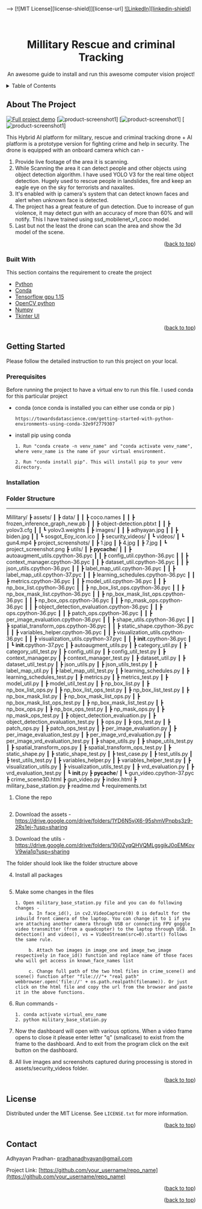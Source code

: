 <div id="top"></div>

-->
[![MIT License][license-shield]][license-url]
[![LinkedIn][linkedin-shield]][linkedin-url]

<br />
<div align="center">

  <h1 align="center">Millitary Rescue and criminal Tracking</h1>

  <p align="center">
    An awesome guide to install and run this awesome computer vision project!
    
  </p>
</div>

<!-- TABLE OF CONTENTS -->
<details>
  <summary>Table of Contents</summary>
  <ol>
    <li>
      <a href="#about-the-project">About The Project</a>
      <ul>
        <li><a href="#built-with">Built With</a></li>
      </ul>
    </li>
    <li>
      <a href="#getting-started">Getting Started</a>
      <ul>
        <li><a href="#prerequisites">Prerequisites</a></li>
        <li><a href="#installation">Installation</a></li>
      </ul>
    </li>
    <li><a href="#license">License</a></li>
    <li><a href="#contact">Contact</a></li>
  </ol>
</details>

<!-- ABOUT THE PROJECT -->

## About The Project

[![Full project demo][product-screenshot1]](https://www.youtube.com/watch?v=mTAQe_-H1AE&ab_channel=BinaryBlock)
[![product-screenshot1][product-screenshot2]]
[![product-screenshot1][product-screenshot3]]
[![product-screenshot1][product-screenshot4]]

This Hybrid AI platform for military, rescue and criminal tracking drone + AI platform is a prototype version for fighting crime and help in security. The drone is equipped with an onboard camera which can -

1. Provide live footage of the area it is scanning.
2. While Scanning the area it can detect people and other objects using object detection algorithm. I have used YOLO V3 for the real time object detection. Hugely used to rescue people in landslides, fire and keep an eagle eye on the sky for terrorists and naxalites.
3. It's enabled with ip camera's system that can detect known faces and alert when unknown face is detected.
4. The project has a great feature of gun detection. Due to increase of gun violence, it may detect gun with an accuracy of more than 60% and will notify. This I have trained using ssd_mobilenet_v1_coco model.
5. Last but not the least the drone can scan the area and show the 3d model of the scene.

<p align="right">(<a href="#top">back to top</a>)</p>

### Built With

This section contains the requirement to create the project

- [Python](https://www.python.org/)
- [Conda](https://docs.conda.io/en/latest/)
- [Tensorflow gpu 1.15](https://www.tensorflow.org/)
- [OpenCV python](https://www.tensorflow.org/)
- [Numpy](https://numpy.org/)
- [Tkinter UI](https://docs.python.org/3/library/tkinter.html)

<p align="right">(<a href="#top">back to top</a>)</p>

<!-- GETTING STARTED -->

## Getting Started

Please follow the detailed instruction to run this project on your local.

### Prerequisites

Before running the project to have a virtual env to run this file. I used conda for this particular project

- conda (once conda is installed you can either use conda or pip )
  ```
  https://towardsdatascience.com/getting-started-with-python-environments-using-conda-32e9f2779307
  ```
- install pip using conda

  ```
  1. Run "conda create -n venv_name" and "conda activate venv_name", where venv_name is the name of your virtual environment.

  2. Run "conda install pip". This will install pip to your venv directory.
  ```

### Installation

<h3>Folder Structure</h3>

<hr />

  Millitary/
  ┣ assets/
  ┃ ┣ data/
  ┃ ┃ ┣ coco.names
  ┃ ┃ ┣ frozen_inference_graph_new.pb
  ┃ ┃ ┣ object-detection.pbtxt
  ┃ ┃ ┣ yolov3.cfg
  ┃ ┃ ┗ yolov3.weights
  ┃ ┣ images/
  ┃ ┃ ┣ adhyayan.jpg
  ┃ ┃ ┣ biden.jpg
  ┃ ┃ ┗ sosgot_Eoy_icon.ico
  ┃ ┣ security_videos/
  ┃ ┗ videos/
  ┃   ┗ gun4.mp4
  ┣ project_screenshots/
  ┃ ┣ 1.jpg
  ┃ ┣ 4.jpg
  ┃ ┣ 7.jpg
  ┃ ┗ project_screenshot.png
  ┣ utils/
  ┃ ┣ __pycache__/
  ┃ ┃ ┣ autoaugment_utils.cpython-36.pyc
  ┃ ┃ ┣ config_util.cpython-36.pyc
  ┃ ┃ ┣ context_manager.cpython-36.pyc
  ┃ ┃ ┣ dataset_util.cpython-36.pyc
  ┃ ┃ ┣ json_utils.cpython-36.pyc
  ┃ ┃ ┣ label_map_util.cpython-36.pyc
  ┃ ┃ ┣ label_map_util.cpython-37.pyc
  ┃ ┃ ┣ learning_schedules.cpython-36.pyc
  ┃ ┃ ┣ metrics.cpython-36.pyc
  ┃ ┃ ┣ model_util.cpython-36.pyc
  ┃ ┃ ┣ np_box_list.cpython-36.pyc
  ┃ ┃ ┣ np_box_list_ops.cpython-36.pyc
  ┃ ┃ ┣ np_box_mask_list.cpython-36.pyc
  ┃ ┃ ┣ np_box_mask_list_ops.cpython-36.pyc
  ┃ ┃ ┣ np_box_ops.cpython-36.pyc
  ┃ ┃ ┣ np_mask_ops.cpython-36.pyc
  ┃ ┃ ┣ object_detection_evaluation.cpython-36.pyc
  ┃ ┃ ┣ ops.cpython-36.pyc
  ┃ ┃ ┣ patch_ops.cpython-36.pyc
  ┃ ┃ ┣ per_image_evaluation.cpython-36.pyc
  ┃ ┃ ┣ shape_utils.cpython-36.pyc
  ┃ ┃ ┣ spatial_transform_ops.cpython-36.pyc
  ┃ ┃ ┣ static_shape.cpython-36.pyc
  ┃ ┃ ┣ variables_helper.cpython-36.pyc
  ┃ ┃ ┣ visualization_utils.cpython-36.pyc
  ┃ ┃ ┣ visualization_utils.cpython-37.pyc
  ┃ ┃ ┣ __init__.cpython-36.pyc
  ┃ ┃ ┗ __init__.cpython-37.pyc
  ┃ ┣ autoaugment_utils.py
  ┃ ┣ category_util.py
  ┃ ┣ category_util_test.py
  ┃ ┣ config_util.py
  ┃ ┣ config_util_test.py
  ┃ ┣ context_manager.py
  ┃ ┣ context_manager_test.py
  ┃ ┣ dataset_util.py
  ┃ ┣ dataset_util_test.py
  ┃ ┣ json_utils.py
  ┃ ┣ json_utils_test.py
  ┃ ┣ label_map_util.py
  ┃ ┣ label_map_util_test.py
  ┃ ┣ learning_schedules.py
  ┃ ┣ learning_schedules_test.py
  ┃ ┣ metrics.py
  ┃ ┣ metrics_test.py
  ┃ ┣ model_util.py
  ┃ ┣ model_util_test.py
  ┃ ┣ np_box_list.py
  ┃ ┣ np_box_list_ops.py
  ┃ ┣ np_box_list_ops_test.py
  ┃ ┣ np_box_list_test.py
  ┃ ┣ np_box_mask_list.py
  ┃ ┣ np_box_mask_list_ops.py
  ┃ ┣ np_box_mask_list_ops_test.py
  ┃ ┣ np_box_mask_list_test.py
  ┃ ┣ np_box_ops.py
  ┃ ┣ np_box_ops_test.py
  ┃ ┣ np_mask_ops.py
  ┃ ┣ np_mask_ops_test.py
  ┃ ┣ object_detection_evaluation.py
  ┃ ┣ object_detection_evaluation_test.py
  ┃ ┣ ops.py
  ┃ ┣ ops_test.py
  ┃ ┣ patch_ops.py
  ┃ ┣ patch_ops_test.py
  ┃ ┣ per_image_evaluation.py
  ┃ ┣ per_image_evaluation_test.py
  ┃ ┣ per_image_vrd_evaluation.py
  ┃ ┣ per_image_vrd_evaluation_test.py
  ┃ ┣ shape_utils.py
  ┃ ┣ shape_utils_test.py
  ┃ ┣ spatial_transform_ops.py
  ┃ ┣ spatial_transform_ops_test.py
  ┃ ┣ static_shape.py
  ┃ ┣ static_shape_test.py
  ┃ ┣ test_case.py
  ┃ ┣ test_utils.py
  ┃ ┣ test_utils_test.py
  ┃ ┣ variables_helper.py
  ┃ ┣ variables_helper_test.py
  ┃ ┣ visualization_utils.py
  ┃ ┣ visualization_utils_test.py
  ┃ ┣ vrd_evaluation.py
  ┃ ┣ vrd_evaluation_test.py
  ┃ ┗ __init__.py
  ┣ __pycache__/
  ┃ ┗ gun_video.cpython-37.pyc
  ┣ crime_scene3D.html
  ┣ gun_video.py
  ┣ index.html
  ┣ military_base_station.py
  ┣ readme.md
  ┗ requirements.txt


1. Clone the repo

   ```

   ```

2. Download the assets - https://drive.google.com/drive/folders/1YD6N5vjX6-95shmVPnpbs3z9-2Rs1ej-?usp=sharing

3. Download the utils - https://drive.google.com/drive/folders/10j0ZyqQHVQMLgsgikJ0oEMKovV9wia1q?usp=sharing

<p>The folder should look like the folder structure above</p>

4. Install all packages

   ```pip install requirements.txt

   ```

5. Make some changes in the files

   ```
   1. Open military_base_station.py file and you can do following changes -
        a. In face_id(), in cv2.VideoCapture(0) 0 is default for the inbuild front camera of the laptop. You can change it to 1 if you are attaching another camera through USB or connecting FPV goggle video transmitter (from a quadcopter) to the laptop through USB. In detection() and video(), vs = VideoStream(src=0).start() follows the same rule.

        b. Attach two images in image_one and image_two_image respectively in face_id() function and replace name of those faces who will get access in known_face_names list

        c. Change full path of the two html files in crime_scene() and scene() function after "file:///"+ "real path" webbrowser.open('file://' + os.path.realpath(filename)). Or just click on the html file and copy the url from the browser and paste it in the above functions.
   ```

6. Run commands -

   ```
   1. conda activate virtual_env_name
   2. python military_base_station.py

   ```

7. Now the dashboard will open with various options. When a video frame opens to close it please enter letter "q" (smallcase) to exist from the frame to the dashboard. And to exit from the program click on the exit button on the dashboard.

8. All live images and screenshots captured during processing is stored in assets/security_videos folder.

<p align="right">(<a href="#top">back to top</a>)</p>

<!-- LICENSE -->

## License

Distributed under the MIT License. See `LICENSE.txt` for more information.

<p align="right">(<a href="#top">back to top</a>)</p>

<!-- CONTACT -->

## Contact

Adhyayan Pradhan- pradhanadhyayan@gmail.com

Project Link: [https://github.com/your_username/repo_name](https://github.com/your_username/repo_name)

<p align="right">(<a href="#top">back to top</a>)</p>

<p align="right">(<a href="#top">back to top</a>)</p>

[product-screenshot1]: ./project_screenshots/project_screenshot.png
[product-screenshot2]: ./project_screenshots/1.jpg
[product-screenshot3]: ./project_screenshots/2.jpg
[product-screenshot4]: ./project_screenshots/3.jpg
[linkedin-url]: https://www.linkedin.com/in/pradhan-adhyayan/
